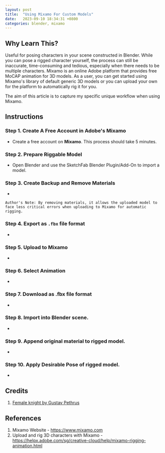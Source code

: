 ```yaml
---
layout: post
title:  "Using Mixamo For Custom Models"
date:   2023-09-10 18:34:31 +0800
categories: blender, mixamo
---
```


## **Why Learn This?**
Useful for posing characters in your scene constructed in Blender. While you can pose a rigged character yourself, the process can still be inaccurate, time-consuming and tedious, especially when there needs to be multiple characters. Mixamo is an online Adobe platform that provides free MoCAP animation for 3D models. As a user, you can get started using Mixamo's library of default generic 3D models or you can upload your own for the platform to automatically rig it for you.

The aim of this article is to capture my specific unique workflow when using Mixamo.

## **Instructions**

### **Step 1**. Create A Free Account in Adobe's Mixamo
- Create a free account on **Mixamo**. This process should take 5 minutes.

### **Step 2**. Prepare Riggable Model
- Open Blender and use the SketchFab Blender Plugin/Add-On to import a model.

### **Step 3**. Create Backup and Remove Materials
-
```
Author's Note: By removing materials, it allows the uploaded model to face less critical errors when uploading to Mixamo for automatic rigging.
```


### **Step 4**. Export as `.fbx` file format
-

### **Step 5**. Upload to Mixamo
-

### **Step 6**. Select Animation
-

### **Step 7**. Download as .fbx file format
-

### **Step 8**. Import into Blender scene.
-

### **Step 9**. Append original material to rigged model.
-

### **Step 10**. Apply Desirable Pose of rigged model.
-

## **Credits**
1. [Female knight by Gustav Pethrus](https://sketchfab.com/3d-models/female-knight-a5238d4effd3464fa0d5a1eddd52e1a4)

## **References**
1. Mixamo Website - https://www.mixamo.com
2. Upload and rig 3D characters with Mixamo - https://helpx.adobe.com/sg/creative-cloud/help/mixamo-rigging-animation.html
